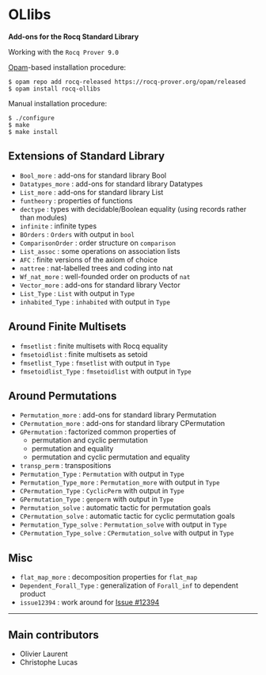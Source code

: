 # OLlibs
**Add-ons for the Rocq Standard Library**

Working with the `Rocq Prover 9.0`

[Opam](https://rocq-prover.org/docs/using-opam)-based installation procedure:

    $ opam repo add rocq-released https://rocq-prover.org/opam/released
    $ opam install rocq-ollibs

Manual installation procedure:

    $ ./configure
    $ make
    $ make install

## Extensions of Standard Library

* `Bool_more`       : add-ons for standard library Bool
* `Datatypes_more`  : add-ons for standard library Datatypes
* `List_more`       : add-ons for standard library List
* `funtheory`       : properties of functions
* `dectype`         : types with decidable/Boolean equality (using records rather than modules)
* `infinite`        : infinite types
* `BOrders`         : `Orders` with output in `bool`
* `ComparisonOrder` : order structure on `comparison`
* `List_assoc`      : some operations on association lists
* `AFC`             : finite versions of the axiom of choice
* `nattree`         : nat-labelled trees and coding into nat
* `Wf_nat_more`     : well-founded order on products of `nat`
* `Vector_more`     : add-ons for standard library Vector
* `List_Type`       : `List` with output in `Type`
* `inhabited_Type`  : `inhabited` with output in `Type`

## Around Finite Multisets

* `fmsetlist`               : finite multisets with Rocq equality
* `fmsetoidlist`            : finite multisets as setoid
* `fmsetlist_Type`          : `fmsetlist` with output in `Type`
* `fmsetoidlist_Type`       : `fmsetoidlist` with output in `Type`

## Around Permutations

* `Permutation_more`        : add-ons for standard library Permutation
* `CPermutation_more`       : add-ons for standard library CPermutation
* `GPermutation`            : factorized common properties of
    * permutation and cyclic permutation
    * permutation and equality
    * permutation and cyclic permutation and equality
* `transp_perm`             : transpositions
* `Permutation_Type`        : `Permutation` with output in `Type`
* `Permutation_Type_more`   : `Permutation_more` with output in `Type`
* `CPermutation_Type`       : `CyclicPerm` with output in `Type`
* `GPermutation_Type`       : `genperm` with output in `Type`
* `Permutation_solve`       : automatic tactic for permutation goals
* `CPermutation_solve`      : automatic tactic for cyclic permutation goals
* `Permutation_Type_solve`  : `Permutation_solve` with output in `Type`
* `CPermutation_Type_solve` : `CPermutation_solve` with output in `Type`

## Misc

* `flat_map_more`           : decomposition properties for `flat_map`
* `Dependent_Forall_Type`   : generalization of `Forall_inf` to dependent product
* `issue12394`              : work around for [Issue #12394](https://github.com/coq/coq/issues/12394)

----

## Main contributors

* Olivier Laurent
* Christophe Lucas
